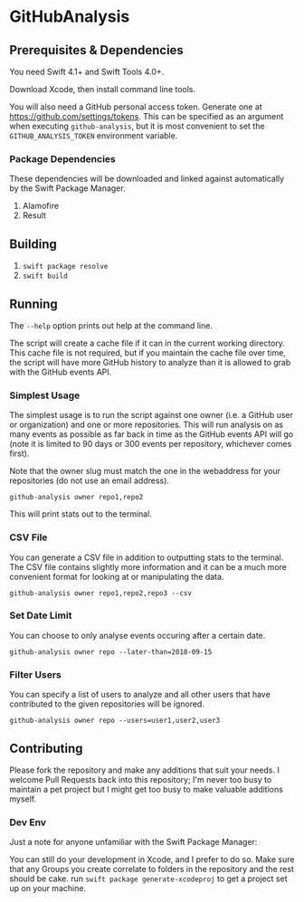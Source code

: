 # GitHubAnalysis

## Prerequisites & Dependencies
You need Swift 4.1+ and Swift Tools 4.0+.

Download Xcode, then install command line tools.

You will also need a GitHub personal access token. Generate one at https://github.com/settings/tokens. This can be specified as an argument when executing `github-analysis`, but it is most convenient to set the `GITHUB_ANALYSIS_TOKEN` environment variable.

### Package Dependencies
These dependencies will be downloaded and linked against automatically by the Swift Package Manager.

1. Alamofire
2. Result

## Building
1. `swift package resolve`
2. `swift build`

## Running
The `--help` option prints out help at the command line.

The script will create a cache file if it can in the current working directory. This cache file is not required, but if you maintain the cache file over time, the script will have more GitHub history to analyze than it is allowed to grab with the GitHub events API.

### Simplest Usage
The simplest usage is to run the script against one owner (i.e. a GitHub user or organization) and one or more repositories. This will run analysis on as many events as possible as far back in time as the GitHub events API will go (note it is limited to 90 days or 300 events per repository, whichever comes first).

Note that the owner slug must match the one in the webaddress for your repositories (do not use an email address).

`github-analysis owner repo1,repo2`

This will print stats out to the terminal.

### CSV File
You can generate a CSV file in addition to outputting stats to the terminal. The CSV file contains slightly more information and it can be a much more convenient format for looking at or manipulating the data.

`github-analysis owner repo1,repo2,repo3 --csv`

### Set Date Limit
You can choose to only analyse events occuring after a certain date.

`github-analysis owner repo --later-than=2018-09-15`

### Filter Users
You can specify a list of users to analyze and all other users that have contributed to the given repositories will be ignored.

`github-analysis owner repo --users=user1,user2,user3`

## Contributing
Please fork the repository and make any additions that suit your needs. I welcome Pull Requests back into this repository; I'm never too busy to maintain a pet project but I might get too busy to make valuable additions myself.

### Dev Env
Just a note for anyone unfamiliar with the Swift Package Manager: 

You can still do your development in Xcode, and I prefer to do so. Make sure that any Groups you create correlate to folders in the repository and the rest should be cake.
run `swift package generate-xcodeproj` to get a project set up on your machine.
